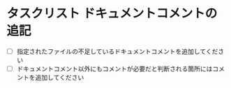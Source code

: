 # タスクリスト ドキュメントコメントの追記

- [ ] 指定されたファイルの不足しているドキュメントコメントを追加してください
- [ ] ドキュメントコメント以外にもコメントが必要だと判断される箇所にはコメントを追加してください